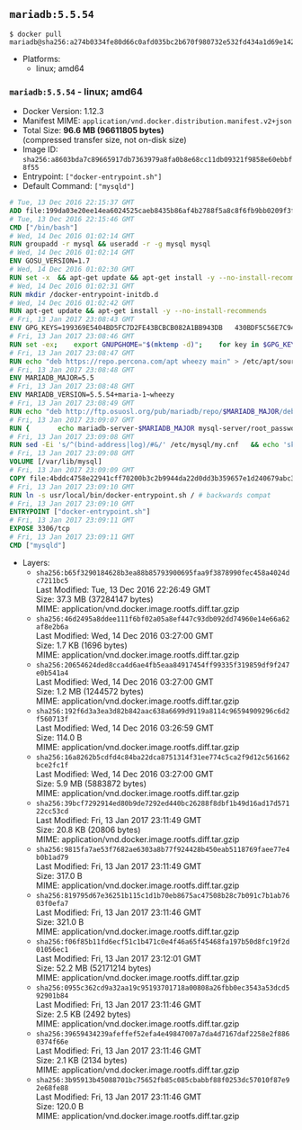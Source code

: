 ## `mariadb:5.5.54`

```console
$ docker pull mariadb@sha256:a274b0334fe80d66c0afd035bc2b670f980732e532fd434a1d69e14261187044
```

-	Platforms:
	-	linux; amd64

### `mariadb:5.5.54` - linux; amd64

-	Docker Version: 1.12.3
-	Manifest MIME: `application/vnd.docker.distribution.manifest.v2+json`
-	Total Size: **96.6 MB (96611805 bytes)**  
	(compressed transfer size, not on-disk size)
-	Image ID: `sha256:a8603bda7c89665917db7363979a8fa0b8e68cc11db09321f9858e60ebbf8f55`
-	Entrypoint: `["docker-entrypoint.sh"]`
-	Default Command: `["mysqld"]`

```dockerfile
# Tue, 13 Dec 2016 22:15:37 GMT
ADD file:199da03e20ee14ea6024525caeb8435b86af4b2788f5a8c8f6fb9bb0209f3fff in / 
# Tue, 13 Dec 2016 22:15:46 GMT
CMD ["/bin/bash"]
# Wed, 14 Dec 2016 01:02:14 GMT
RUN groupadd -r mysql && useradd -r -g mysql mysql
# Wed, 14 Dec 2016 01:02:14 GMT
ENV GOSU_VERSION=1.7
# Wed, 14 Dec 2016 01:02:30 GMT
RUN set -x 	&& apt-get update && apt-get install -y --no-install-recommends ca-certificates wget && rm -rf /var/lib/apt/lists/* 	&& wget -O /usr/local/bin/gosu "https://github.com/tianon/gosu/releases/download/$GOSU_VERSION/gosu-$(dpkg --print-architecture)" 	&& wget -O /usr/local/bin/gosu.asc "https://github.com/tianon/gosu/releases/download/$GOSU_VERSION/gosu-$(dpkg --print-architecture).asc" 	&& export GNUPGHOME="$(mktemp -d)" 	&& gpg --keyserver ha.pool.sks-keyservers.net --recv-keys B42F6819007F00F88E364FD4036A9C25BF357DD4 	&& gpg --batch --verify /usr/local/bin/gosu.asc /usr/local/bin/gosu 	&& rm -r "$GNUPGHOME" /usr/local/bin/gosu.asc 	&& chmod +x /usr/local/bin/gosu 	&& gosu nobody true 	&& apt-get purge -y --auto-remove ca-certificates wget
# Wed, 14 Dec 2016 01:02:31 GMT
RUN mkdir /docker-entrypoint-initdb.d
# Wed, 14 Dec 2016 01:02:42 GMT
RUN apt-get update && apt-get install -y --no-install-recommends 		apt-transport-https ca-certificates 		pwgen 	&& rm -rf /var/lib/apt/lists/*
# Fri, 13 Jan 2017 23:08:43 GMT
ENV GPG_KEYS=199369E5404BD5FC7D2FE43BCBCB082A1BB943DB 	430BDF5C56E7C94E848EE60C1C4CBDCDCD2EFD2A 	4D1BB29D63D98E422B2113B19334A25F8507EFA5
# Fri, 13 Jan 2017 23:08:46 GMT
RUN set -ex; 	export GNUPGHOME="$(mktemp -d)"; 	for key in $GPG_KEYS; do 		gpg --keyserver ha.pool.sks-keyservers.net --recv-keys "$key"; 	done; 	gpg --export $GPG_KEYS > /etc/apt/trusted.gpg.d/mariadb.gpg; 	rm -r "$GNUPGHOME"; 	apt-key list
# Fri, 13 Jan 2017 23:08:47 GMT
RUN echo "deb https://repo.percona.com/apt wheezy main" > /etc/apt/sources.list.d/percona.list 	&& { 		echo 'Package: *'; 		echo 'Pin: release o=Percona Development Team'; 		echo 'Pin-Priority: 998'; 	} > /etc/apt/preferences.d/percona
# Fri, 13 Jan 2017 23:08:48 GMT
ENV MARIADB_MAJOR=5.5
# Fri, 13 Jan 2017 23:08:48 GMT
ENV MARIADB_VERSION=5.5.54+maria-1~wheezy
# Fri, 13 Jan 2017 23:08:49 GMT
RUN echo "deb http://ftp.osuosl.org/pub/mariadb/repo/$MARIADB_MAJOR/debian wheezy main" > /etc/apt/sources.list.d/mariadb.list 	&& { 		echo 'Package: *'; 		echo 'Pin: release o=MariaDB'; 		echo 'Pin-Priority: 999'; 	} > /etc/apt/preferences.d/mariadb
# Fri, 13 Jan 2017 23:09:07 GMT
RUN { 		echo mariadb-server-$MARIADB_MAJOR mysql-server/root_password password 'unused'; 		echo mariadb-server-$MARIADB_MAJOR mysql-server/root_password_again password 'unused'; 	} | debconf-set-selections 	&& apt-get update 	&& apt-get install -y 		mariadb-server=$MARIADB_VERSION 		percona-xtrabackup 		socat 	&& rm -rf /var/lib/apt/lists/* 	&& sed -ri 's/^user\s/#&/' /etc/mysql/my.cnf /etc/mysql/conf.d/* 	&& rm -rf /var/lib/mysql && mkdir -p /var/lib/mysql /var/run/mysqld 	&& chown -R mysql:mysql /var/lib/mysql /var/run/mysqld 	&& chmod 777 /var/run/mysqld
# Fri, 13 Jan 2017 23:09:08 GMT
RUN sed -Ei 's/^(bind-address|log)/#&/' /etc/mysql/my.cnf 	&& echo 'skip-host-cache\nskip-name-resolve' | awk '{ print } $1 == "[mysqld]" && c == 0 { c = 1; system("cat") }' /etc/mysql/my.cnf > /tmp/my.cnf 	&& mv /tmp/my.cnf /etc/mysql/my.cnf
# Fri, 13 Jan 2017 23:09:08 GMT
VOLUME [/var/lib/mysql]
# Fri, 13 Jan 2017 23:09:09 GMT
COPY file:4bddc4758e22941cff70200b3c2b9944da22d0dd3b359657e1d240679abc379b in /usr/local/bin/ 
# Fri, 13 Jan 2017 23:09:10 GMT
RUN ln -s usr/local/bin/docker-entrypoint.sh / # backwards compat
# Fri, 13 Jan 2017 23:09:10 GMT
ENTRYPOINT ["docker-entrypoint.sh"]
# Fri, 13 Jan 2017 23:09:11 GMT
EXPOSE 3306/tcp
# Fri, 13 Jan 2017 23:09:11 GMT
CMD ["mysqld"]
```

-	Layers:
	-	`sha256:b65f3290184628b3ea88b85793900695faa9f3878990fec458a4024dc7211bc5`  
		Last Modified: Tue, 13 Dec 2016 22:26:49 GMT  
		Size: 37.3 MB (37284147 bytes)  
		MIME: application/vnd.docker.image.rootfs.diff.tar.gzip
	-	`sha256:46d2495a8ddee111f6bf02a05a8ef447c93db092dd74960e14e66a62af8e2b6a`  
		Last Modified: Wed, 14 Dec 2016 03:27:00 GMT  
		Size: 1.7 KB (1696 bytes)  
		MIME: application/vnd.docker.image.rootfs.diff.tar.gzip
	-	`sha256:20654624ded8cca4d6ae4fb5eaa84917454ff99335f319859df9f247e0b541a4`  
		Last Modified: Wed, 14 Dec 2016 03:27:00 GMT  
		Size: 1.2 MB (1244572 bytes)  
		MIME: application/vnd.docker.image.rootfs.diff.tar.gzip
	-	`sha256:192f6d3a3ea3d82b842aac638a6699d9119a8114c96594909296c6d2f560713f`  
		Last Modified: Wed, 14 Dec 2016 03:26:59 GMT  
		Size: 114.0 B  
		MIME: application/vnd.docker.image.rootfs.diff.tar.gzip
	-	`sha256:16a8262b5cdfd4c84ba22dca8751314f31ee774c5ca2f9d12c561662bce2fc1f`  
		Last Modified: Wed, 14 Dec 2016 03:27:00 GMT  
		Size: 5.9 MB (5883872 bytes)  
		MIME: application/vnd.docker.image.rootfs.diff.tar.gzip
	-	`sha256:39bcf7292914ed80b9de7292ed440bc26288f8dbf1b49d16ad17d57122cc53cd`  
		Last Modified: Fri, 13 Jan 2017 23:11:49 GMT  
		Size: 20.8 KB (20806 bytes)  
		MIME: application/vnd.docker.image.rootfs.diff.tar.gzip
	-	`sha256:9815fa7ae53f7682ae6303a8b77f924428b450eab5118769faee77e4b0b1ad79`  
		Last Modified: Fri, 13 Jan 2017 23:11:49 GMT  
		Size: 317.0 B  
		MIME: application/vnd.docker.image.rootfs.diff.tar.gzip
	-	`sha256:819795d67e36251b115c1d1b70eb8675ac47508b28c7b091c7b1ab7603f0efa7`  
		Last Modified: Fri, 13 Jan 2017 23:11:46 GMT  
		Size: 321.0 B  
		MIME: application/vnd.docker.image.rootfs.diff.tar.gzip
	-	`sha256:f06f85b11fd6ecf51c1b471c0e4f46a65f45468fa197b50d8fc19f2d01056ec1`  
		Last Modified: Fri, 13 Jan 2017 23:12:01 GMT  
		Size: 52.2 MB (52171214 bytes)  
		MIME: application/vnd.docker.image.rootfs.diff.tar.gzip
	-	`sha256:0955c362cd9a32aa19c95193701718a00808a26fbb0ec3543a53dcd592901b84`  
		Last Modified: Fri, 13 Jan 2017 23:11:46 GMT  
		Size: 2.5 KB (2492 bytes)  
		MIME: application/vnd.docker.image.rootfs.diff.tar.gzip
	-	`sha256:39659434239afeffef52efa4e49847007a7da4d7167daf2258e2f8860374f66e`  
		Last Modified: Fri, 13 Jan 2017 23:11:46 GMT  
		Size: 2.1 KB (2134 bytes)  
		MIME: application/vnd.docker.image.rootfs.diff.tar.gzip
	-	`sha256:3b95913b45088701bc75652fb85c085cbabbf88f0253dc57010f87e92e68fe88`  
		Last Modified: Fri, 13 Jan 2017 23:11:46 GMT  
		Size: 120.0 B  
		MIME: application/vnd.docker.image.rootfs.diff.tar.gzip
